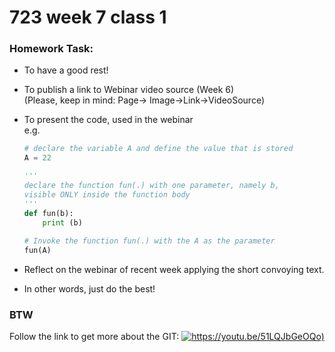 # 723 week 7 class 1

### Homework Task:
* To have a good rest!
* To publish a link to Webinar video source (Week 6) </br>
  (Please, keep in mind: Page-> Image->Link->VideoSource)
  
* To present the code, used in the webinar</br>
e.g.
  ```python
  # declare the variable A and define the value that is stored
  A = 22
  
  '''
  declare the function fun(.) with one parameter, namely b, 
  visible ONLY inside the function body
  '''
  def fun(b):
      print (b)
      
  # Invoke the function fun(.) with the A as the parameter   
  fun(A)    
  ```
* Reflect on the webinar of recent week applying the short convoying text.
* In other words, just do the best! 


### BTW

Follow the link to get more about the GIT:
[![https://youtu.be/51LQJbGeOQo)](https://youtu.be/51LQJbGeOQo)]()
